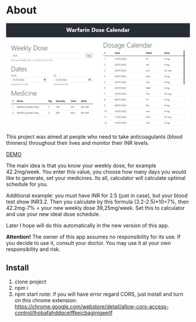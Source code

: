 # About

![1656655939020](image/README/1656655939020.png)

This project was aimed at people who need to take anticoagulants (blood thinners) throughout their lives and monitor their INR levels.

[DEMO](https://stonkus.lt/projects/warfarin-dose-calendar/)

The main idea is that you know your weekly dose, for example 42.2mg/week. You enter this value, you choose how many days you would like to generate, set your medicines. Its all, calculator will calculate optimal schedule for you.

Additional example: you must have INR for 2.5 (just in case), but your blood test show INR3.2. Then you calculate by this formula (3.2-2.5)*10=7%, then 42.2mg-7% = your new weekly dose 39,25mg/week. Set this to calculator and use your new ideal dose schedule.

Later I hope will do this automatically in the new version of this app.

**Attention!** The owner of this app assumes no responsibility for its use. If you decide to use it, consult your doctor. You may use it at your own responsibility and risk.

## Install

1. clone project
2. npm i
3. npm start
   note: if you will have error regard CORS, just install and turn on this chrome extension: https://chrome.google.com/webstore/detail/allow-cors-access-control/lhobafahddgcelffkeicbaginigeejlf

